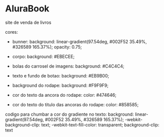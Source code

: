 # AluraBook
 site de venda de livros

cores:

- bunner: 
background: linear-gradient(97.54deg, #002F52 35.49%, #326589 165.37%);
opacity: 0.75;

- corpo:
background: #EBECEE;

- bolas do carrosel de imagens:
background: #C4C4C4;

- texto e fundo de botao:
background: #EB9B00;

- background do rodape:
background: #F9F9F9;

- cor do texto da ancora do rodape:
color: #474646;

- cor do texto do titulo das ancoras do rodape:
color: #858585;

codigo para chumbar a cor do gradiente no texto:
background: linear-gradient(97.54deg, #002F52 35.49%, #326589 165.37%);
-webkit-background-clip: text;
-webkit-text-fill-color: transparent;
background-clip: text

